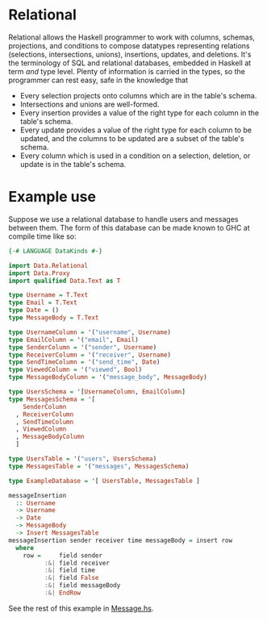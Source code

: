 Relational
==========

Relational allows the Haskell programmer to work with columns, schemas,
projections, and conditions to compose datatypes representing relations
(selections, intersections, unions), insertions, updates, and deletions.
It's the terminology of SQL and relational databases, embedded in Haskell at
term *and* type level.
Plenty of information is carried in the types, so the programmer can rest easy,
safe in the knowledge that

  - Every selection projects onto columns which are in the table's schema.
  - Intersections and unions are well-formed.
  - Every insertion provides a value of the right type for each column in the
    table's schema.
  - Every update provides a value of the right type for each column to be
    updated, and the columns to be updated are a subset of the table's schema.
  - Every column which is used in a condition on a selection, deletion, or
    update is in the table's schema.

Example use
===========

Suppose we use a relational database to handle users and messages between them.
The form of this database can be made known to GHC at compile time like so:

```Haskell
{-# LANGUAGE DataKinds #-}

import Data.Relational
import Data.Proxy
import qualified Data.Text as T

type Username = T.Text
type Email = T.Text
type Date = ()
type MessageBody = T.Text

type UsernameColumn = '("username", Username)
type EmailColumn = '("email", Email)
type SenderColumn = '("sender", Username)
type ReceiverColumn = '("receiver", Username)
type SendTimeColumn = '("send_time", Date)
type ViewedColumn = '("viewed", Bool)
type MessageBodyColumn = '("message_body", MessageBody)

type UsersSchema = '[UsernameColumn, EmailColumn]
type MessagesSchema = '[
    SenderColumn
  , ReceiverColumn
  , SendTimeColumn
  , ViewedColumn
  , MessageBodyColumn
  ]

type UsersTable = '("users", UsersSchema)
type MessagesTable = '("messages", MessagesSchema)

type ExampleDatabase = '[ UsersTable, MessagesTable ]

messageInsertion
  :: Username
  -> Username
  -> Date
  -> MessageBody
  -> Insert MessagesTable
messageInsertion sender receiver time messageBody = insert row
  where
    row =     field sender
          :&| field receiver
          :&| field time
          :&| field False
          :&| field messageBody
          :&| EndRow
```

See the rest of this example in [Message.hs](examples/Message.hs).
